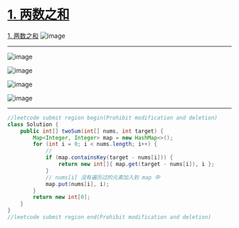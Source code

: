 # [1. 两数之和](https://github.com/imtsingyun/LeetCode/issues/56)

[1. 两数之和](https://leetcode.cn/problems/two-sum/)
![image](https://user-images.githubusercontent.com/56377217/219683905-405edc6e-c77e-4d3c-a8c0-ac4a1ee0b255.png)


---

![image](https://user-images.githubusercontent.com/56377217/219694859-8fa3aee5-64ce-48eb-896e-1dc25a76a630.png)

![image](https://user-images.githubusercontent.com/56377217/219694907-5bfa20a6-cd90-42d1-a581-a93a514531a1.png)

![image](https://user-images.githubusercontent.com/56377217/219694980-3c0d2d87-079a-49de-a06f-9d830b2561f8.png)

![image](https://user-images.githubusercontent.com/56377217/219695078-9d5b12c1-fe2f-4f55-85f2-7b36e164832d.png)


---

```java
//leetcode submit region begin(Prohibit modification and deletion)
class Solution {
    public int[] twoSum(int[] nums, int target) {
        Map<Integer, Integer> map = new HashMap<>();
        for (int i = 0; i < nums.length; i++) {
            //
            if (map.containsKey(target - nums[i])) {
                return new int[]{ map.get(target - nums[i]), i };
            }
            // nums[i] 没有遍历过的元素加入到 map 中
            map.put(nums[i], i);
        }
        return new int[0];
    }
}
//leetcode submit region end(Prohibit modification and deletion)
```